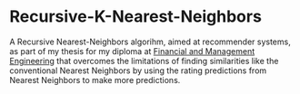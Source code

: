 # Recursive-K-Nearest-Neighbors

A Recursive Nearest-Neighbors algorihm, aimed at recommender systems, as part of my thesis for my diploma at [Financial and Management Engineering](http://www.fme.aegean.gr) that overcomes the limitations of finding similarities like the conventional Nearest Neighbors by using the rating predictions from Nearest Neighbors to make more predictions.
